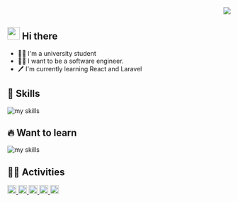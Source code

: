 <!-- 1. GitHub usernameを変更 -->
<div align="right">
  <img src="https://komarev.com/ghpvc/?username=username" />
</div>


<!-- 2. プロフィールや連絡先を変更 -->
## <img src="https://media.giphy.com/media/hvRJCLFzcasrR4ia7z/giphy.gif" width="28"> Hi there

- 🧑‍🎓 I'm a university student
- 🧑‍💻 I want to be a software engineer.
- 🖊️ I'm currently learning React and Laravel
 <!-- 📫 How to reach me: [Twitter - @username](https://twitter.com/username)
<br> -->


<!-- 3. 好きな技術スタックに変更 -->
<!-- ライトモート：theme=light, ダークモート：theme=dark -->
<!-- アイコンの選択肢一覧：https://arc.net/l/quote/zizyykfh -->
## 🌱 Skills
<img alt="my skills" src="https://skillicons.dev/icons?theme=dark&perline=7&i=html,css,js,ts,react,python,pytorch,php,laravel,docker" />

## 🔥 Want to learn
<img alt="my skills" src="https://skillicons.dev/icons?theme=dark&perline=7&i=next,fastapi,ruby,rails,go,terraform,aws,gcp,kubernetes" />
<br>


<!-- 4. GitHub usernameを変更, 2箇所 -->
<!-- ライトモート：theme=light, ダークモート：theme=vue-dark  -->
## 🏃‍♀️ Activities

<p align="left">
  <a href="https://github.com/Soutaro078">
    <img height="20" src="https://komarev.com/ghpvc/?username=Soutaro078" />
  </a>
  <a href="https://github.com/Soutaro078">
    <img height="20" src="https://img.shields.io/github/followers/Soutaro078?label=follow&logo=github&style=flat" />
  </a>
  <a href="http://qiita.com/Keichan_15">
    <img height="20" src="https://qiita-badge.apiapi.app/s/Keichan_15/posts.svg" />
  </a>
  <a href="http://qiita.com/Keichan_15">
    <img height="20" src="https://qiita-badge.apiapi.app/s/Keichan_15/contributions.svg" />
  </a>
  <a href="https://zenn.dev/keichan_15">
    <img height="20" src="https://badgen.org/img/zenn/keichan_15/articles?style=plastic" />
  </a>
</p>




<!-- <div align="left"> 
  <img alt="Top Langs" height="170px" src="https://github-readme-stats.vercel.app/api?username=username&theme=vue-dark&layout=compact" />
  <img alt="github stats" height="170px" src="https://github-readme-stats.vercel.app/api/top-langs/?username=username&theme=vue-dark&layout=compact" />
</div> -->



<!--
This repository is a ✨ _special_ ✨ repository because its `README.md` (this file) appears on your GitHub profile.

Here are some ideas to get you started:

- 🔭 I’m currently working on ...
- 🌱 I’m currently learning ...
- 👯 I’m looking to collaborate on ...
- 🤔 I’m looking for help with ...
- 💬 Ask me about ...
- 📫 How to reach me: ...
- 😄 Pronouns: ...
- ⚡ Fun fact: ...
-->


